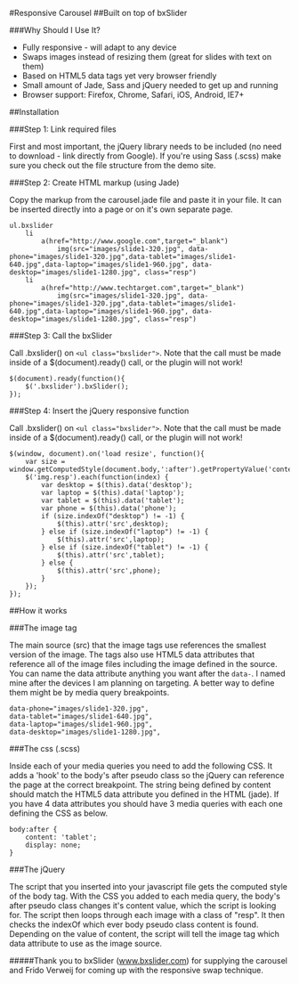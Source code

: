 #Responsive Carousel
##Built on top of bxSlider

###Why Should I Use It?
* Fully responsive - will adapt to any device
* Swaps images instead of resizing them (great for slides with text on them)
* Based on HTML5 data tags yet very browser friendly
* Small amount of Jade, Sass and jQuery needed to get up and running
* Browser support: Firefox, Chrome, Safari, iOS, Android, IE7+

##Installation

###Step 1: Link required files

First and most important, the jQuery library needs to be included (no need to download - link directly from Google). If you're using Sass (.scss) make sure you check out the file structure from the demo site.

###Step 2: Create HTML markup (using Jade)

Copy the markup from the carousel.jade file and paste it in your file. It can be inserted directly into a page or on it's own separate page. 


	ul.bxslider
		li
			a(href="http://www.google.com",target="_blank")
				img(src="images/slide1-320.jpg", data-phone="images/slide1-320.jpg",data-tablet="images/slide1-640.jpg",data-laptop="images/slide1-960.jpg", data-desktop="images/slide1-1280.jpg", class="resp")
		li
			a(href="http://www.techtarget.com",target="_blank")
				img(src="images/slide1-320.jpg", data-phone="images/slide1-320.jpg",data-tablet="images/slide1-640.jpg",data-laptop="images/slide1-960.jpg", data-desktop="images/slide1-1280.jpg", class="resp")


###Step 3: Call the bxSlider

Call .bxslider() on `<ul class="bxslider">`. Note that the call must be made inside of a $(document).ready() call, or the plugin will not work!

	$(document).ready(function(){
  		$('.bxslider').bxSlider();
	});

###Step 4: Insert the jQuery responsive function

Call .bxslider() on `<ul class="bxslider">`. Note that the call must be made inside of a $(document).ready() call, or the plugin will not work!

	$(window, document).on('load resize', function(){
    	var size = window.getComputedStyle(document.body,':after').getPropertyValue('content');
    	$('img.resp').each(function(index) {
      		var desktop = $(this).data('desktop');
      		var laptop = $(this).data('laptop');
      		var tablet = $(this).data('tablet');
      		var phone = $(this).data('phone');
      		if (size.indexOf("desktop") != -1) {
        		$(this).attr('src',desktop);
      		} else if (size.indexOf("laptop") != -1) {
         		$(this).attr('src',laptop);
      		} else if (size.indexOf("tablet") != -1) {
         		$(this).attr('src',tablet);
      		} else {
         		$(this).attr('src',phone);
      		}
    	});
  	});


##How it works

###The image tag

The main source (src) that the image tags use references the smallest version of the image. The tags also use HTML5 data attributes that reference all of the image files including the image defined in the source. You can name the data attribute anything you want after the <code>data-</code>. I named mine after the devices I am planning on targeting. A better way to define them might be by media query breakpoints.

	data-phone="images/slide1-320.jpg",
	data-tablet="images/slide1-640.jpg",
	data-laptop="images/slide1-960.jpg",
	data-desktop="images/slide1-1280.jpg",

###The css (.scss)

Inside each of your media queries you need to add the following CSS. It adds a 'hook' to the body's after pseudo class so the jQuery can reference the page at the correct breakpoint. The string being defined by content should match the HTML5 data attribute you defined in the HTML (jade). If you have 4 data attributes you should have 3 media queries with each one defining the CSS as below.

	body:after {
		content: 'tablet';
		display: none;
	}

###The jQuery

The script that you inserted into your javascript file gets the computed style of the body tag. With the CSS you added to each media query, the body's after pseudo class changes it's content value, which the script is looking for. The script then loops through each image with a class of "resp". It then checks the indexOf which ever body pseudo class content is found. Depending on the value of content, the script will tell the image tag which data attribute to use as the image source.


#####Thank you to bxSlider (www.bxslider.com) for supplying the carousel and Frido Verweij for coming up with the responsive swap technique.
